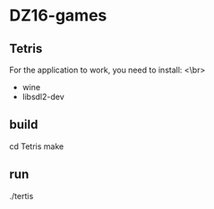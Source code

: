 # DZ16-games

## Tetris

For the application to work, you need to install: <\br>
* wine
* libsdl2-dev

## build

cd Tetris
make

## run

./tertis